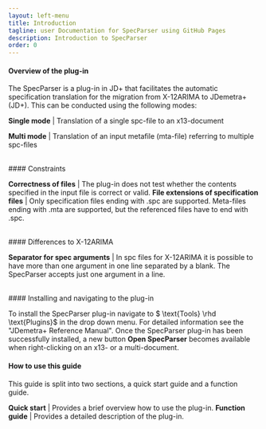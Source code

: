 ```yaml
---
layout: left-menu
title: Introduction
tagline: user Documentation for SpecParser using GitHub Pages
description: Introduction to SpecParser
order: 0
---
```


#### Overview of the plug-in
The SpecParser is a plug-in in JD+ that facilitates the automatic specification translation for the migration from X-12ARIMA to JDemetra+ (JD+).
This can be conducted using the following modes:

**Single mode** | Translation of a single spc-file to an x13-document 

**Multi mode** | Translation of an input metafile (mta-file) referring to multiple spc-files 

<br/>
#### Constraints

**Correctness of files**                  |  The plug-in does not test whether the contents specified in the input file is correct or valid.
**File extensions of specification files**  |   Only specification files ending with .spc are supported. Meta-files ending with .mta are supported, but the referenced files have to end with .spc.

<br/>
#### Differences to X-12ARIMA

**Separator for spec arguments**  |  In spc files for X-12ARIMA it is possible to have more than one argument in one line separated by a blank. The SpecParser accepts just one argument in a line.

<br/>
#### Installing and navigating to the plug-in

To install the SpecParser plug-in navigate to $ \text{Tools} \rhd \text{Plugins}$ in the drop down menu.
For detailed information see the "JDemetra+ Reference Manual".
Once the SpecParser plug-in has been successfully installed, a new button **Open SpecParser** becomes available when right-clicking on an x13- or a multi-document.

#### How to use this guide

This guide is split into two sections, a quick start guide and a function guide.

**Quick start**     |   Provides a brief overview how to use the plug-in.
**Function guide**  |   Provides a detailed description of the plug-in.

